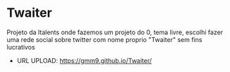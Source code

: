 # Twaiter
Projeto  da Italents onde fazemos um projeto do 0, tema livre, escolhi fazer uma rede social sobre twitter com nome proprio "Twaiter" sem fins lucrativos

- URL UPLOAD: https://gmm9.github.io/Twaiter/
